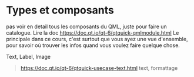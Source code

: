 
# Types et composants

pas voir en detail tous les composants du QML, juste pour faire un catalogue. Lire la doc https://doc.qt.io/qt-6/qtquick-qmlmodule.html
Le principale dans ce cours, c'est surtout que vous ayez une vue d'ensemble, pour savoir où trouver les infos quand vous voulez faire quelque
chose.

Text, Label, Image

> https://doc.qt.io/qt-6/qtquick-usecase-text.html text, formattage
> 
